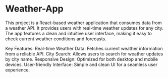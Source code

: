 # Weather-App

This project is a React-based weather application that consumes data from a weather API. It provides users with real-time weather updates for any city. The app features a clean and intuitive user interface, making it easy to check current weather conditions and forecasts.

Key Features:
Real-time Weather Data: Fetches current weather information from a reliable API.
City Search: Allows users to search for weather updates by city name.
Responsive Design: Optimized for both desktop and mobile devices.
User-friendly Interface: Simple and clean UI for a seamless user experience.
